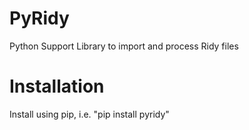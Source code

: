 # PyRidy

Python Support Library to import and process Ridy files

# Installation

Install using pip, i.e. "pip install pyridy"
